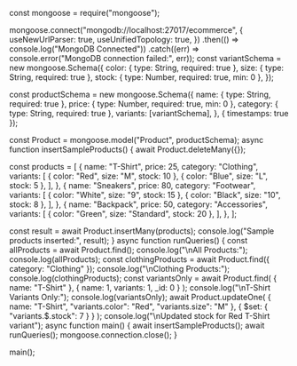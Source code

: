 const mongoose = require("mongoose");

mongoose.connect("mongodb://localhost:27017/ecommerce", {
  useNewUrlParser: true,
  useUnifiedTopology: true,
})
.then(() => console.log("MongoDB Connected"))
.catch((err) => console.error("MongoDB connection failed:", err));
const variantSchema = new mongoose.Schema({
  color: { type: String, required: true },
  size: { type: String, required: true },
  stock: { type: Number, required: true, min: 0 },
});

const productSchema = new mongoose.Schema({
  name: { type: String, required: true },
  price: { type: Number, required: true, min: 0 },
  category: { type: String, required: true },
  variants: [variantSchema], 
}, { timestamps: true });

const Product = mongoose.model("Product", productSchema);
async function insertSampleProducts() {
  await Product.deleteMany({}); 

  const products = [
    {
      name: "T-Shirt",
      price: 25,
      category: "Clothing",
      variants: [
        { color: "Red", size: "M", stock: 10 },
        { color: "Blue", size: "L", stock: 5 },
      ],
    },
    {
      name: "Sneakers",
      price: 80,
      category: "Footwear",
      variants: [
        { color: "White", size: "9", stock: 15 },
        { color: "Black", size: "10", stock: 8 },
      ],
    },
    {
      name: "Backpack",
      price: 50,
      category: "Accessories",
      variants: [
        { color: "Green", size: "Standard", stock: 20 },
      ],
    },
  ];

  const result = await Product.insertMany(products);
  console.log("Sample products inserted:", result);
}
async function runQueries() {
  const allProducts = await Product.find();
  console.log("\nAll Products:");
  console.log(allProducts);
  const clothingProducts = await Product.find({ category: "Clothing" });
  console.log("\nClothing Products:");
  console.log(clothingProducts);
  const variantsOnly = await Product.find(
    { name: "T-Shirt" },
    { name: 1, variants: 1, _id: 0 }
  );
  console.log("\nT-Shirt Variants Only:");
  console.log(variantsOnly);
  await Product.updateOne(
    { name: "T-Shirt", "variants.color": "Red", "variants.size": "M" },
    { $set: { "variants.$.stock": 7 } }
  );
  console.log("\nUpdated stock for Red T-Shirt variant");
async function main() {
  await insertSampleProducts();
  await runQueries();
  mongoose.connection.close();
}

main();
